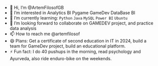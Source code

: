- 👋 Hi, I’m @ArtemFilosofGB
- 👀 I’m interested in Analytics BI Pygame GameDev DataBase BI
- 🌱 I’m currently learning: `Python` `Java` `MySQL` `Power BI` `Ubuntu`
- 💞 I’m looking forward to collaborate on GAMEDEV project, and practice data analysis
- 📫 How to reach me @artemfilosof
- 😄 Plans: Get a certificate of second education in IT in 2024, build a team for GameDev project, build an educational platform. 
- ⚡️ Fun fact: I do 40 pushups in the morning, read psychology and Ayurveda, also ride enduro-bike on the weekends.

<!---
ArtemFilosofGB/ArtemFilosofGB is a ✨ special ✨ repository because its README.md (this file) appears on your GitHub profile.
You can click the Preview link to take a look at your changes.
--->
